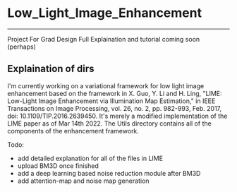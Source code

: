 # Low_Light_Image_Enhancement
-----
Project For Grad Design
Full Explaination and tutorial coming soon (perhaps)

## Explaination of dirs
I'm currently working on a variational framework for low light image enhancement based on the framework in X. Guo, Y. Li and H. Ling, "LIME: Low-Light Image Enhancement via Illumination Map Estimation," in IEEE Transactions on Image Processing, vol. 26, no. 2, pp. 982-993, Feb. 2017, doi: 10.1109/TIP.2016.2639450.
It's merely a modified implementation of the LIME paper as of Mar 14th 2022. 
The Utils directory contains all of the components of the enhancement framework.

Todo:
- add detailed explanation for all of the files in LIME
- upload BM3D once finished
- add a deep learning based noise reduction module after BM3D
- add attention-map and noise map generation
